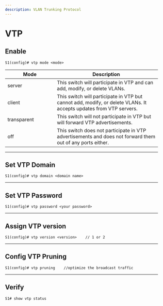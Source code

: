 ```yaml
---
description: VLAN Trunking Protocol
---
```


# VTP

## Enable

```
S1(config)# vtp mode <mode>
```

<table><thead><tr><th width="147">Mode</th><th>Description</th></tr></thead><tbody><tr><td>server</td><td>This switch will participate in VTP and can add, modify, or delete VLANs.</td></tr><tr><td>client</td><td>This switch will participate in VTP but cannot add, modify, or delete VLANs. It accepts updates from VTP servers.</td></tr><tr><td>transparent</td><td>This switch will not participate in VTP but will forward VTP advertisements.</td></tr><tr><td>off</td><td>This switch does not participate in VTP advertisements and does not forward them out of any ports either.</td></tr></tbody></table>

***

## Set VTP Domain

```
S1(config)# vtp domain <domain name>
```

***

## Set VTP Password

```
S1(config)# vtp password <your password>
```

***

## Assign VTP version

```
S1(config)# vtp version <version>    // 1 or 2
```

***

## Config VTP Pruning

```
S1(config)# vtp pruning    //optimize the broadcast traffic
```

***

## Verify

```
S1# show vtp status
```
